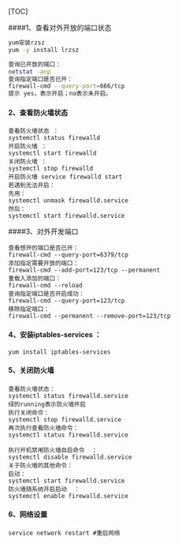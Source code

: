 [TOC]

####1、查看对外开放的端口状态

```sh
yum安装rzsz
yum -y install lrzsz

查询已开放的端口： 
netstat -anp
查询指定端口是否已开：
firewall-cmd --query-port=666/tcp
提示 yes，表示开启；no表示未开启。

```

#### 2、查看防火墙状态

```shell
查看防火墙状态 ：
systemctl status firewalld
开启防火墙 ：
systemctl start firewalld  
关闭防火墙 ：
systemctl stop firewalld
开启防火墙 service firewalld start 
若遇到无法开启：
先用：
systemctl unmask firewalld.service 
然后：
systemctl start firewalld.service
```

####3、对外开发端口

```shell
查看想开的端口是否已开：
firewall-cmd --query-port=6379/tcp
添加指定需要开放的端口：
firewall-cmd --add-port=123/tcp --permanent
重载入添加的端口：
firewall-cmd --reload
查询指定端口是否开启成功：
firewall-cmd --query-port=123/tcp
移除指定端口：
firewall-cmd --permanent --remove-port=123/tcp
```

#### 4、安装iptables-services ：

```shell
yum install iptables-services 
```

#### 5、关闭防火墙

```shell
查看防火墙状态：
systemctl status firewalld.service
绿的running表示防火墙开启
执行关闭命令： 
systemctl stop firewalld.service
再次执行查看防火墙命令：
systemctl status firewalld.service

执行开机禁用防火墙自启命令  ：
systemctl disable firewalld.service
关于防火墙的其他命令：
启动：
systemctl start firewalld.service
防火墙随系统开启启动  ：
systemctl enable firewalld.service
```

#### 6、网络设置

```shell
service network restart #重启网络
```

